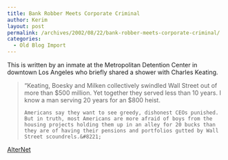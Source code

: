 ```yaml
---
title: Bank Robber Meets Corporate Criminal
author: Kerim
layout: post
permalink: /archives/2002/08/22/bank-robber-meets-corporate-criminal/
categories:
  - Old Blog Import
---
```

This is written by an inmate at the Metropolitan Detention Center in downtown Los Angeles who briefly shared a shower with Charles Keating.




>   &#8220;Keating, Boesky and Milken collectively swindled Wall Street out of more than $500 million. Yet together they served less than 10 years. I know a man serving 20 years for an $800 heist. 
>   
>   
>     Americans say they want to see greedy, dishonest CEOs punished. But in truth, most Americans are more afraid of boys from the housing projects holding them up in an alley for 20 bucks than they are of having their pensions and portfolios gutted by Wall Street scoundrels.&#8221;
>   


<a href="http://www.alternet.org/story.html?StoryID=13848" onclick="_gaq.push(['_trackEvent', 'outbound-article', 'http://www.alternet.org/story.html?StoryID=13848', 'AlterNet']);" >AlterNet</a>

